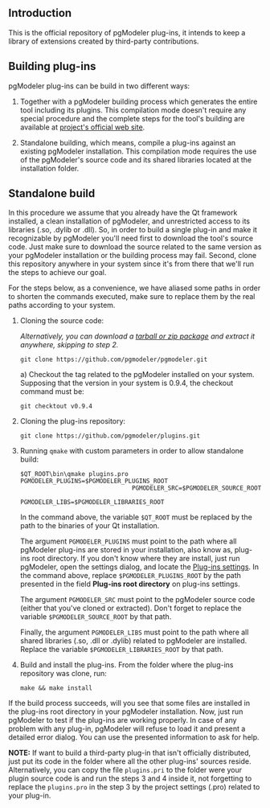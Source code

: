 Introduction
------------

This is the official repository of pgModeler plug-ins, it intends to keep a library of extensions created by third-party contributions.

Building plug-ins
-----------------

pgModeler plug-ins can be build in two different ways:

1) Together with a pgModeler building process which generates the entire tool including its plugins. This compilation mode doesn't require any special procedure and the complete steps for the tool's building are available at [project's official web site](https://www.pgmodeler.io/support/installation).

2) Standalone building, which means, compile a plug-ins against an existing pgModeler installation. This compilation mode requires the use of the pgModeler's source code and its shared libraries located at the installation folder.

Standalone build
----------------

In this procedure we assume that you already have the Qt framework installed, a clean installation of pgModeler, and unrestricted access to its libraries (.so, .dylib or .dll). So, in order to build a single plug-in and make it recognizable by pgModeler you'll need first to download the tool's source code. Just make sure to download the source related to the same version as your pgModeler installation or the building process may fail. Second, clone this repository anywhere in your system since it's from there that we'll run the steps to achieve our goal. 

For the steps below, as a convenience, we have aliased some paths in order to shorten the commands executed, make sure to replace them by the real paths according to your system.

1. Cloning the source code:

    _Alternatively, you can download a [tarball or zip package](https://github.com/pgmodeler/pgmodeler/tags) and extract it anywhere, skipping to step 2._

    ```
    git clone https://github.com/pgmodeler/pgmodeler.git
    ```
    
    a) Checkout the tag related to the pgModeler installed on your system. Supposing that the version in your system is 0.9.4, the checkout command must be:

    ```
    git checktout v0.9.4
    ```
        
2. Cloning the plug-ins repository:

      ```
      git clone https://github.com/pgmodeler/plugins.git
      ```

3. Running ```qmake``` with custom parameters in order to allow standalone build:

    ```
    $QT_ROOT\bin\qmake plugins.pro PGMODELER_PLUGINS=$PGMODELER_PLUGINS_ROOT
                                   PGMODELER_SRC=$PGMODELER_SOURCE_ROOT
                                   PGMODELER_LIBS=$PGMODELER_LIBRARIES_ROOT
    ```
    
    In the command above, the variable ```$QT_ROOT``` must be replaced by the path to the binaries of your Qt installation.
    
    The argument ```PGMODELER_PLUGINS``` must point to the path where all pgModeler plug-ins are stored in your installation, also know as, plug-ins root directory. If you don't know where they are install, just run pgModeler, open the settings dialog, and locate the [Plug-ins settings](https://www.pgmodeler.io/support/docs/46-plug-ins-settings?v=0.9.4). In the command above, replace ```$PGMODELER_PLUGINS_ROOT``` by the path presented in the field **Plug-ins root directory** on plug-ins settings.

    The argument ```PGMODELER_SRC``` must point to the pgModeler source code (either that you've cloned or extracted). Don't forget to replace the variable ```$PGMODELER_SOURCE_ROOT``` by that path.

    Finally, the argument ```PGMODELER_LIBS``` must point to the path where all shared libraries (.so, .dll or .dylib) related to pgModeler are installed. Replace the variable ```$PGMODELER_LIBRARIES_ROOT``` by that path.
    
4. Build and install the plug-ins. From the folder where the plug-ins repository was clone, run:

    ```
    make && make install
    ```
   
 If the build process succeeds, will you see that some files are installed in the plug-ins root directory in your pgModeler installation. Now, just run pgModeler to test if the plug-ins are working properly. In case of any problem with any plug-in, pgModeler will refuse to load it and present a detailed error dialog. You can use the presented information to ask for help.

**NOTE:** If want to build a third-party plug-in that isn't officially distributed, just put its code in the folder where all the other plug-ins' sources reside. Alternatively, you can copy the file ```plugins.pri``` to the folder were your plugin source code is and run the steps 3 and 4 inside it, not forgetting to replace the ```plugins.pro``` in the step 3 by the project settings (.pro) related to your plug-in.
